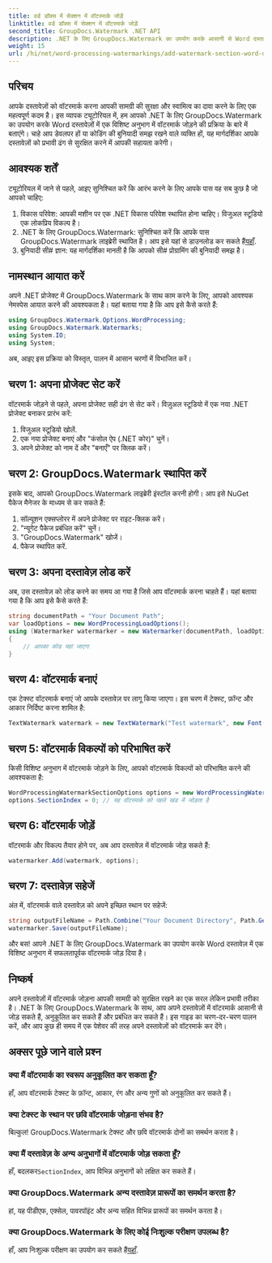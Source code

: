```yaml
---
title: वर्ड डॉक्स में सेक्शन में वॉटरमार्क जोड़ें
linktitle: वर्ड डॉक्स में सेक्शन में वॉटरमार्क जोड़ें
second_title: GroupDocs.Watermark .NET API
description: .NET के लिए GroupDocs.Watermark का उपयोग करके आसानी से Word दस्तावेज़ों में वॉटरमार्क जोड़ें। इस सरल मार्गदर्शिका से अपनी सामग्री को सुरक्षित रखें।
weight: 15
url: /hi/net/word-processing-watermarkings/add-watermark-section-word-docs/
---
```

## परिचय
आपके दस्तावेज़ों को वॉटरमार्क करना आपकी सामग्री की सुरक्षा और स्वामित्व का दावा करने के लिए एक महत्वपूर्ण कदम है। इस व्यापक ट्यूटोरियल में, हम आपको .NET के लिए GroupDocs.Watermark का उपयोग करके Word दस्तावेज़ों में एक विशिष्ट अनुभाग में वॉटरमार्क जोड़ने की प्रक्रिया के बारे में बताएंगे। चाहे आप डेवलपर हों या कोडिंग की बुनियादी समझ रखने वाले व्यक्ति हों, यह मार्गदर्शिका आपके दस्तावेज़ों को प्रभावी ढंग से सुरक्षित करने में आपकी सहायता करेगी।
## आवश्यक शर्तें
ट्यूटोरियल में जाने से पहले, आइए सुनिश्चित करें कि आरंभ करने के लिए आपके पास वह सब कुछ है जो आपको चाहिए:
1. विकास परिवेश: आपकी मशीन पर एक .NET विकास परिवेश स्थापित होना चाहिए। विजुअल स्टूडियो एक लोकप्रिय विकल्प है।
2.  .NET के लिए GroupDocs.Watermark: सुनिश्चित करें कि आपके पास GroupDocs.Watermark लाइब्रेरी स्थापित है। आप इसे यहां से डाउनलोड कर सकते हैं[यहाँ](https://releases.groupdocs.com/Watermark/net/).
3. बुनियादी सी# ज्ञान: यह मार्गदर्शिका मानती है कि आपको सी# प्रोग्रामिंग की बुनियादी समझ है।
## नामस्थान आयात करें
अपने .NET प्रोजेक्ट में GroupDocs.Watermark के साथ काम करने के लिए, आपको आवश्यक नेमस्पेस आयात करने की आवश्यकता है। यहां बताया गया है कि आप इसे कैसे करते हैं:
```csharp
using GroupDocs.Watermark.Options.WordProcessing;
using GroupDocs.Watermark.Watermarks;
using System.IO;
using System;
```
अब, आइए इस प्रक्रिया को विस्तृत, पालन में आसान चरणों में विभाजित करें।
## चरण 1: अपना प्रोजेक्ट सेट करें
वॉटरमार्क जोड़ने से पहले, अपना प्रोजेक्ट सही ढंग से सेट करें। विज़ुअल स्टूडियो में एक नया .NET प्रोजेक्ट बनाकर प्रारंभ करें:
1. विजुअल स्टूडियो खोलें.
2. एक नया प्रोजेक्ट बनाएं और "कंसोल ऐप (.NET कोर)" चुनें।
3. अपने प्रोजेक्ट को नाम दें और "बनाएँ" पर क्लिक करें।
## चरण 2: GroupDocs.Watermark स्थापित करें
इसके बाद, आपको GroupDocs.Watermark लाइब्रेरी इंस्टॉल करनी होगी। आप इसे NuGet पैकेज मैनेजर के माध्यम से कर सकते हैं:
1. सॉल्यूशन एक्सप्लोरर में अपने प्रोजेक्ट पर राइट-क्लिक करें।
2. "न्यूगेट पैकेज प्रबंधित करें" चुनें।
3. "GroupDocs.Watermark" खोजें।
4. पैकेज स्थापित करें.
## चरण 3: अपना दस्तावेज़ लोड करें
अब, उस दस्तावेज़ को लोड करने का समय आ गया है जिसे आप वॉटरमार्क करना चाहते हैं। यहां बताया गया है कि आप इसे कैसे करते हैं:
```csharp
string documentPath = "Your Document Path";
var loadOptions = new WordProcessingLoadOptions();
using (Watermarker watermarker = new Watermarker(documentPath, loadOptions))
{
    // आपका कोड यहां जाएगा
}
```
## चरण 4: वॉटरमार्क बनाएं
एक टेक्स्ट वॉटरमार्क बनाएं जो आपके दस्तावेज़ पर लागू किया जाएगा। इस चरण में टेक्स्ट, फ़ॉन्ट और आकार निर्दिष्ट करना शामिल है:
```csharp
TextWatermark watermark = new TextWatermark("Test watermark", new Font("Arial", 19));
```
## चरण 5: वॉटरमार्क विकल्पों को परिभाषित करें
किसी विशिष्ट अनुभाग में वॉटरमार्क जोड़ने के लिए, आपको वॉटरमार्क विकल्पों को परिभाषित करने की आवश्यकता है:
```csharp
WordProcessingWatermarkSectionOptions options = new WordProcessingWatermarkSectionOptions();
options.SectionIndex = 0; // यह वॉटरमार्क को पहले खंड में जोड़ता है
```
## चरण 6: वॉटरमार्क जोड़ें
वॉटरमार्क और विकल्प तैयार होने पर, अब आप दस्तावेज़ में वॉटरमार्क जोड़ सकते हैं:
```csharp
watermarker.Add(watermark, options);
```
## चरण 7: दस्तावेज़ सहेजें
अंत में, वॉटरमार्क वाले दस्तावेज़ को अपने इच्छित स्थान पर सहेजें:
```csharp
string outputFileName = Path.Combine("Your Document Directory", Path.GetFileName(documentPath));
watermarker.Save(outputFileName);
```
और बस! आपने .NET के लिए GroupDocs.Watermark का उपयोग करके Word दस्तावेज़ में एक विशिष्ट अनुभाग में सफलतापूर्वक वॉटरमार्क जोड़ दिया है।
## निष्कर्ष
अपने दस्तावेज़ों में वॉटरमार्क जोड़ना आपकी सामग्री को सुरक्षित रखने का एक सरल लेकिन प्रभावी तरीका है। .NET के लिए GroupDocs.Watermark के साथ, आप अपने दस्तावेज़ों में वॉटरमार्क आसानी से जोड़ सकते हैं, अनुकूलित कर सकते हैं और प्रबंधित कर सकते हैं। इस गाइड का चरण-दर-चरण पालन करें, और आप कुछ ही समय में एक पेशेवर की तरह अपने दस्तावेज़ों को वॉटरमार्क कर देंगे।
## अक्सर पूछे जाने वाले प्रश्न
### क्या मैं वॉटरमार्क का स्वरूप अनुकूलित कर सकता हूँ?
हाँ, आप वॉटरमार्क टेक्स्ट के फ़ॉन्ट, आकार, रंग और अन्य गुणों को अनुकूलित कर सकते हैं।
### क्या टेक्स्ट के स्थान पर छवि वॉटरमार्क जोड़ना संभव है?
बिल्कुल! GroupDocs.Watermark टेक्स्ट और छवि वॉटरमार्क दोनों का समर्थन करता है।
### क्या मैं दस्तावेज़ के अन्य अनुभागों में वॉटरमार्क जोड़ सकता हूँ?
 हाँ, बदलकर`SectionIndex`, आप विभिन्न अनुभागों को लक्षित कर सकते हैं।
### क्या GroupDocs.Watermark अन्य दस्तावेज़ प्रारूपों का समर्थन करता है?
हां, यह पीडीएफ, एक्सेल, पावरपॉइंट और अन्य सहित विभिन्न प्रारूपों का समर्थन करता है।
### क्या GroupDocs.Watermark के लिए कोई निःशुल्क परीक्षण उपलब्ध है?
 हाँ, आप निःशुल्क परीक्षण का उपयोग कर सकते हैं[यहाँ](https://releases.groupdocs.com/).